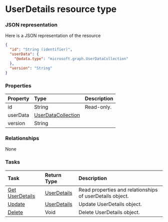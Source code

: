 # UserDetails resource type



### JSON representation

Here is a JSON representation of the resource

```json
{
  "id": "String (identifier)",
  "userData": {
    "@odata.type": "microsoft.graph.UserDataCollection"
  },
  "version": "String"
}

```
### Properties
| Property	   | Type	|Description|
|:---------------|:--------|:----------|
|id|String| Read-only.|
|userData|[UserDataCollection](userdatacollection.md)||
|version|String||

### Relationships
None


### Tasks

| Task		   | Return Type	|Description|
|:---------------|:--------|:----------|
|[Get UserDetails](../api/userdetails_get.md) | [UserDetails](userdetails.md) |Read properties and relationships of userDetails object.|
|[Update](../api/userdetails_update.md) | [UserDetails](userdetails.md)	|Update UserDetails object. |
|[Delete](../api/userdetails_delete.md) | Void	|Delete UserDetails object. |

<!-- uuid: e1938e7d-8580-487f-8f3d-bf154c9d3d00
2015-10-09 18:12:09 UTC -->